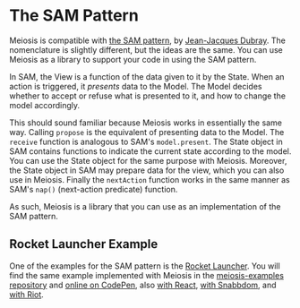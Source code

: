 # The SAM Pattern

Meiosis is compatible with [the SAM pattern](http://sam.js.org), by [Jean-Jacques Dubray](http://www.ebpml.org/about). The nomenclature is slightly different, but the ideas are the same. You can use Meiosis as a library to support your code in using the SAM pattern.

In SAM, the View is a function of the data given to it by the State. When an action is triggered, it *presents* data to the Model. The Model decides whether to accept or refuse what is presented to it, and how to change the model accordingly.

This should sound familiar because Meiosis works in essentially the same way. Calling `propose` is the equivalent of presenting data to the Model. The `receive` function is analogous to SAM's `model.present`. The State object in SAM contains functions to indicate the current state according to the model. You can use the State object for the same purpose with Meiosis. Moreover, the State object in SAM may prepare data for the view, which you can also use in Meiosis. Finally the `nextAction` function works in the same manner as SAM's `nap()` (next-action predicate) function.

As such, Meiosis is a library that you can use as an implementation of the SAM pattern.

## Rocket Launcher Example

One of the examples for the SAM pattern is the [Rocket Launcher](https://bitbucket.org/snippets/jdubray/9dgKp/sam-sample). You will find the same example implemented with Meiosis in the [meiosis-examples repository](https://github.com/foxdonut/meiosis-examples/tree/master/examples/rocket-launcher) and [online on CodePen](http://codepen.io/foxdonut/pen/pbJRrK?editors=1010), also [with React](http://codepen.io/foxdonut/pen/PzqOGG?editors=1010), [with Snabbdom](http://codepen.io/foxdonut/pen/rLVRPR?editors=1010), and [with Riot](http://codepen.io/foxdonut/pen/ZOxjjE?editors=1010).
